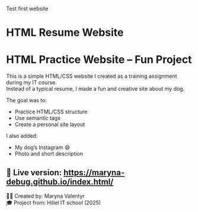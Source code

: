 Test first website
# HTML Resume Website

# HTML Practice Website – Fun Project

This is a simple HTML/CSS website I created as a training assignment during my IT course.  
Instead of a typical resume, I made a fun and creative site about my dog.

The goal was to:
- Practice HTML/CSS structure
- Use semantic tags
- Create a personal site layout

I also added:
- My dog’s Instagram 😄
- Photo and short description

🔗 Live version: https://maryna-debug.github.io/index.html/
---

👩‍💻 Created by: Maryna Valentyr  
🎓 Project from: Hillel IT school (2025)